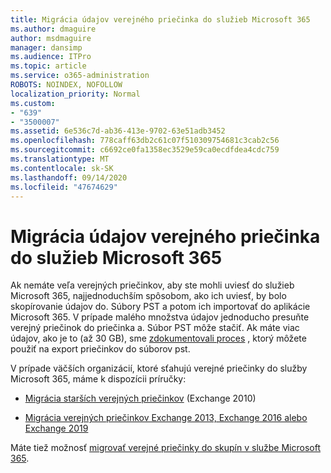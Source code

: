 ```yaml
---
title: Migrácia údajov verejného priečinka do služieb Microsoft 365
ms.author: dmaguire
author: msdmaguire
manager: dansimp
ms.audience: ITPro
ms.topic: article
ms.service: o365-administration
ROBOTS: NOINDEX, NOFOLLOW
localization_priority: Normal
ms.custom:
- "639"
- "3500007"
ms.assetid: 6e536c7d-ab36-413e-9702-63e51adb3452
ms.openlocfilehash: 778caff63db2c61c07f510309754681c3cab2c56
ms.sourcegitcommit: c6692ce0fa1358ec3529e59ca0ecdfdea4cdc759
ms.translationtype: MT
ms.contentlocale: sk-SK
ms.lasthandoff: 09/14/2020
ms.locfileid: "47674629"
---
```

# <a name="migrate-public-folder-data-to-microsoft-365"></a>Migrácia údajov verejného priečinka do služieb Microsoft 365

Ak nemáte veľa verejných priečinkov, aby ste mohli uviesť do služieb Microsoft 365, najjednoduchším spôsobom, ako ich uviesť, by bolo skopírovanie údajov do. Súbory PST a potom ich importovať do aplikácie Microsoft 365. V prípade malého množstva údajov jednoducho presuňte verejný priečinok do priečinka a. Súbor PST môže stačiť. Ak máte viac údajov, ako je to (až 30 GB), sme [zdokumentovali proces](https://technet.microsoft.com/library/dn874017%28v=exchg.150%29.aspx) , ktorý môžete použiť na export priečinkov do súborov pst.
  
V prípade väčších organizácií, ktoré sťahujú verejné priečinky do služby Microsoft 365, máme k dispozícii príručky:
  
- [Migrácia starších verejných priečinkov](https://docs.microsoft.com/exchange/collaboration-exo/public-folders/batch-migration-of-legacy-public-folders) (Exchange 2010)

- [Migrácia verejných priečinkov Exchange 2013, Exchange 2016 alebo Exchange 2019](https://docs.microsoft.com/Exchange/collaboration/public-folders/migrate-to-exchange-online)

Máte tiež možnosť [migrovať verejné priečinky do skupín v službe Microsoft 365](https://docs.microsoft.com/Exchange/collaboration/public-folders/migrate-to-office-365-groups).
  